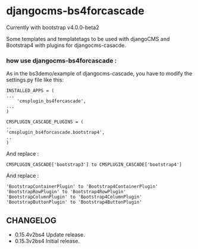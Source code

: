 djangocms-bs4forcascade     
================================================================================================================================

Currently with bootstrap v4.0.0-beta2

Some templates and templatetags to be used with djangoCMS and Bootstrap4 with plugins for djangocms-casacde.

### how use djangocms-bs4forcascade :
As in the bs3demo/example of djangocms-cascade, you have to modify the settings.py file like this:

```
INSTALLED_APPS = (
...
    'cmsplugin_bs4forcascade',
...
)
```

```
CMSPLUGIN_CASCADE_PLUGINS = (
..
'cmsplugin_bs4forcascade.bootstrap4',
..
)
```



And replace :
```
CMSPLUGIN_CASCADE['bootstrap3'] to CMSPLUGIN_CASCADE['bootstrap4']
```

And replace :

```
'BootstrapContainerPlugin' to 'Bootstrap4ContainerPlugin'
'BootstrapRowPlugin' to 'Bootstrap4RowPlugin'
'BootstrapColumnPlugin' to 'Bootstrap4ColumnPlugin'
'BootstrapButtonPlugin' to 'Bootstrap4ButtonPlugin'

```

## CHANGELOG

- 0.15.4v2bs4 Update release. 
- 0.15.3v2bs4 Initial release.

